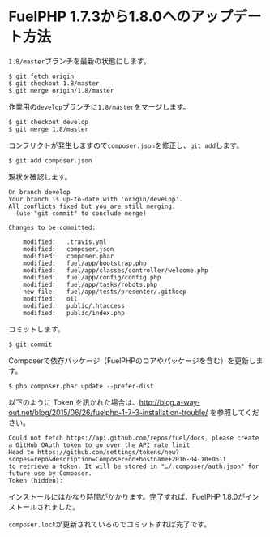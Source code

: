 # FuelPHP 1.7.3から1.8.0へのアップデート方法


`1.8/master`ブランチを最新の状態にします。

~~~
$ git fetch origin
$ git checkout 1.8/master
$ git merge origin/1.8/master
~~~

作業用の`develop`ブランチに`1.8/master`をマージします。

~~~
$ git checkout develop
$ git merge 1.8/master
~~~

コンフリクトが発生しますので`composer.json`を修正し、`git add`します。

~~~
$ git add composer.json
~~~

現状を確認します。

~~~
On branch develop
Your branch is up-to-date with 'origin/develop'.
All conflicts fixed but you are still merging.
  (use "git commit" to conclude merge)

Changes to be committed:

	modified:   .travis.yml
	modified:   composer.json
	modified:   composer.phar
	modified:   fuel/app/bootstrap.php
	modified:   fuel/app/classes/controller/welcome.php
	modified:   fuel/app/config/config.php
	modified:   fuel/app/tasks/robots.php
	new file:   fuel/app/tests/presenter/.gitkeep
	modified:   oil
	modified:   public/.htaccess
	modified:   public/index.php
~~~

コミットします。

~~~
$ git commit
~~~

Composerで依存パッケージ（FuelPHPのコアやパッケージを含む）を更新します。

~~~
$ php composer.phar update --prefer-dist
~~~

以下のように Token を訊かれた場合は、<http://blog.a-way-out.net/blog/2015/06/26/fuelphp-1-7-3-installation-trouble/> を参照してください。

~~~
Could not fetch https://api.github.com/repos/fuel/docs, please create a GitHub OAuth token to go over the API rate limit
Head to https://github.com/settings/tokens/new?scopes=repo&description=Composer+on+hostname+2016-04-10+0611
to retrieve a token. It will be stored in "…/.composer/auth.json" for future use by Composer.
Token (hidden): 
~~~

インストールにはかなり時間がかかります。完了すれば、FuelPHP 1.8.0がインストールされました。

`composer.lock`が更新されているのでコミットすれば完了です。
